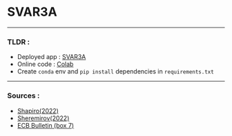 # SVAR3A

---

### TLDR :

* Deployed app : [SVAR3A](https://pierrerlld-svar3a-mainstreamlit-app-qy5le2.streamlit.app/?embed_options=light_theme)
* Online code : [Colab](https://colab.research.google.com/drive/1R9Zd2tNL-X9Sup5v9i578EBx9vH_7_jL#scrollTo=g3Q5NZXjrgGp)
* Create `conda` env and `pip install` dependencies in `requirements.txt`

---

### Sources :

* [Shapiro(2022)](https://drive.google.com/file/d/1V-4nZikSTcfL4jZQLtwjEOLEiDDSluKD/view)
* [Sheremirov(2022)](https://www.bostonfed.org/publications/current-policy-perspectives/2022/are-the-demand-and-supply-channels-of-inflation-persistent.aspx)
* [ECB Bulletin (box 7)](https://www.ecb.europa.eu/pub/economic-bulletin/html/eb202207.en.html)